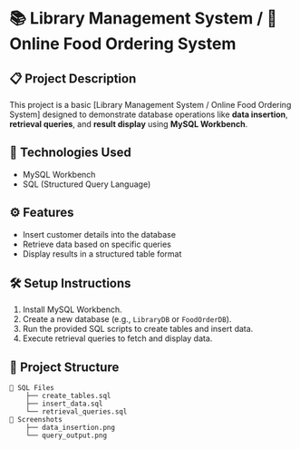 


# 📚 Library Management System / 🍔 Online Food Ordering System

## 📋 Project Description
This project is a basic [Library Management System / Online Food Ordering System] designed to demonstrate database operations like **data insertion**, **retrieval queries**, and **result display** using **MySQL Workbench**.

## 🚀 Technologies Used
- MySQL Workbench
- SQL (Structured Query Language)

## ⚙️ Features
- Insert customer details into the database
- Retrieve data based on specific queries
- Display results in a structured table format

## 🛠️ Setup Instructions
1. Install MySQL Workbench.
2. Create a new database (e.g., `LibraryDB` or `FoodOrderDB`).
3. Run the provided SQL scripts to create tables and insert data.
4. Execute retrieval queries to fetch and display data.


## 📂 Project Structure
```
📁 SQL Files
    ├── create_tables.sql
    ├── insert_data.sql
    └── retrieval_queries.sql
📁 Screenshots
    ├── data_insertion.png
    └── query_output.png
```

